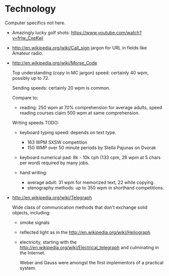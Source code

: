 # Technology

Computer specifics not here.

-   Amazingly lucky golf shots: <https://www.youtube.com/watch?v=frIw_CxeKwI>

-   <http://en.wikipedia.org/wiki/Call_sign> jargon for URL in fields like Amateur radio.

-   <http://en.wikipedia.org/wiki/Morse_Code>

    Top understanding (*copy* in MC jargon) speed: certainly 40 wpm, possibly up to 72.

    Sending speeds: certainly 20 wpm is common.

    Compare to:

    - reading: 250 wpm at 70% comprehension for average adults, speed reading courses claim 500 wpm at same comprehension.

    Writing speeds TODO:

    - keyboard typing speed: depends on text type.

        - 163 WPM SXSW competition
        - 150 WMP over 50 minute periods by Stella Pajunas on Dvorak

    - keyboard numerical pad: 8k - 10k cph (133 cpm, 26 wpm at 5 chars per word) required by many jobs.

    - hand writing:

        - average adult: 31 wpm for memorized text, 22 while copying.
        - stenography methods: up to 350 wpm in shorthand competitions.

-   <http://en.wikipedia.org/wiki/Telegraph>

    Wide class of communication methods that don't exchange solid objects, including:

    -   smoke signals

    -   reflected light as in the <http://en.wikipedia.org/wiki/Heliograph>

    -   electricity, starting with the <http://en.wikipedia.org/wiki/Electrical_telegraph>
        and culminating in the Internet.

        Weber and Gauss were amongst the first implementors of a practical system.
